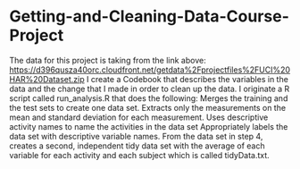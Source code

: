 # Getting-and-Cleaning-Data-Course-Project
The data for this project is taking from the link above:
https://d396qusza40orc.cloudfront.net/getdata%2Fprojectfiles%2FUCI%20HAR%20Dataset.zip
I create a Codebook that describes the variables in the data and the change that I made in order to clean up the data. I originate a R script called run_analysis.R that does the following: Merges the training and the test sets to create one data set. Extracts only the measurements on the mean and standard deviation for each measurement. Uses descriptive activity names to name the activities in the data set Appropriately labels the data set with descriptive variable names. From the data set in step 4, creates a second, independent tidy data set with the average of each variable for each activity and each subject which is called tidyData.txt.
